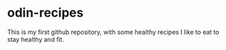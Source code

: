 # odin-recipes
This is my first github repository, with some healthy recipes I like to eat to stay healthy and fit.
